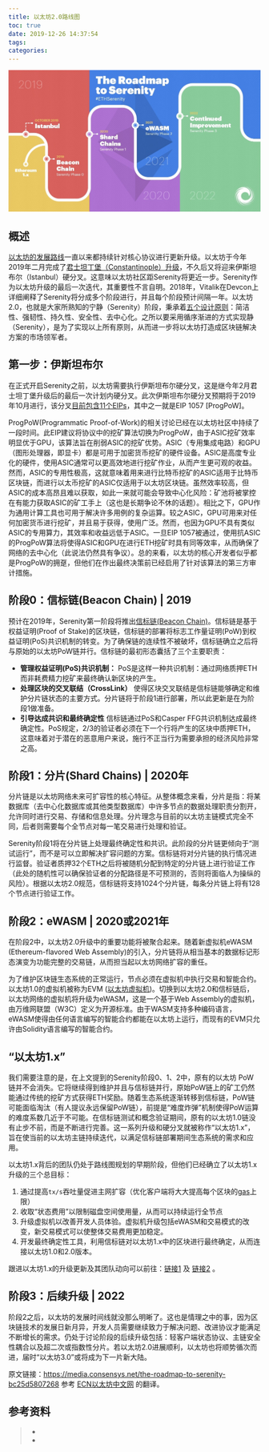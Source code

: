 ```yaml
---
title: 以太坊2.0路线图
toc: true
date: 2019-12-26 14:37:54
tags:
categories:
---
```




![](以太坊2.0路线图/ev2-map.jpg)

## 概述

[以太坊的发展路线](https://learnblockchain.cn/2019/06/15/eth-history1/)一直以来都持续针对核心协议进行更新升级。以太坊于今年2019年二月完成了[君士坦丁堡（Constantinople）升级](https://media.consensys.net/the-constantinople-hard-fork-what-you-need-to-know-d438a91dec3f)，不久后又将迎来伊斯坦布尔（Istanbul）硬分叉。这意味以太坊社区距Serenity将更近一步。Serenity作为以太坊升级的最后一次迭代，其重要性不言自明。2018年，Vitalik在Devcon上详细阐释了Serenity将分成多个阶段进行，并且每个阶段预计间隔一年。以太坊2.0，也就是大家所熟知的宁静（Serenity）阶段，秉承着[五个设计原则](https://media.consensys.net/exploring-the-ethereum-2-0-design-goals-fd2d901b4c01)：简洁性、强韧性、持久性、安全性、去中心化。之所以要采用循序渐进的方式实现静（Serenity），是为了实现以上所有原则，从而进一步将以太坊打造成区块链解决方案的市场领军者。

## 第一步：伊斯坦布尔

在正式开启Serenity之前，以太坊需要执行伊斯坦布尔硬分叉，这是继今年2月君士坦丁堡升级后的最后一次计划内硬分叉。此次伊斯坦布尔硬分叉预期将于2019年10月进行，该分叉[目前包含11个EIPs](https://github.com/ethereum/EIPs/blob/master/EIPS/eip-1679.md)，其中之一就是EIP 1057 [ProgPoW]。

ProgPoW(Programmatic Proof-of-Work)的相关讨论已经在以太坊社区中持续了一段时间。此EIP建议将协议中的挖矿算法切换为ProgPoW，由于ASIC挖矿效率明显优于GPU，该算法旨在削弱ASIC的挖矿优势。ASIC（专用集成电路）和GPU（图形处理器，即显卡）都是可用于加密货币挖矿的硬件设备。ASIC是高度专业化的硬件，使用ASIC通常可以更高效地进行挖矿作业，从而产生更可观的收益。然而，ASIC的专用性极高，这就意味着用来进行比特币挖矿的ASIC适用于比特币区块链，而进行以太币挖矿的ASIC仅适用于以太坊区块链。虽然效率较高，但ASIC的成本高昂且难以获取，如此一来就可能会导致中心化风险：矿池将被掌控在有能力获取ASIC的矿工手上（这也是长期争论不休的话题）。相比之下，GPU作为通用计算工具也可用于解决许多用例的复杂运算。较之ASIC，GPU可用来对任何加密货币进行挖矿，并且易于获得，使用广泛。然而，也因为GPU不具有类似ASIC的专用算力，其效率和收益远低于ASIC。一旦EIP 1057被通过，使用抗ASIC的ProgPoW算法将使得ASIC和GPU在进行ETH挖矿时具有同等效率，从而确保了网络的去中心化（此说法仍然具有争议）。总的来看，以太坊的核心开发者似乎都是ProgPoW的拥趸，但他们在作出最终决策前已经启用了针对该算法的第三方审计措施。



## 阶段0：信标链(Beacon Chain) | 2019

预计在2019年，Serenity第一阶段将推出[信标链(Beacon Chain)](https://media.consensys.net/state-of-ethereum-protocol-2-the-beacon-chain-c6b6a9a69129)。信标链是基于权益证明(Proof of Stake)的区块链，信标链的部署将标志工作量证明(PoW)到权益证明(PoS)共识机制的转变。为了确保链的连续性不被破坏，信标链确立之后将与原始的以太坊PoW链并行。信标链的最初形态囊括了三个主要职责：

- **管理权益证明(PoS)共识机制：**
  PoS是这样一种共识机制：通过网络质押ETH而非耗费精力挖矿来最终确认新区块的产生。
- **处理区块的交叉联结（CrossLink）**
  使得区块交叉联结是信标链能够确定和维护分片链状态的主要方式。分片链将于阶段1进行部署，所以此更新是在为阶段1做准备。
- **引导达成共识和最终确定性**
  信标链通过PoS和Casper FFG共识机制达成最终确定性。PoS规定，2/3的验证者必须在下一个行将产生的区块中质押ETH，这意味着对于潜在的恶意用户来说，施行不正当行为需要承担的经济风险非常之高。

## 阶段1：分片(Shard Chains) | 2020年

分片链是以太坊网络未来可扩容性的核心特征。从整体概念来看，分片是指：将某数据库（去中心化数据库或其他类型数据库）中许多节点的数据处理职责分割开，允许同时进行交易、存储和信息处理。分片理念与目前的以太坊主链模式完全不同，后者则需要每个全节点对每一笔交易进行处理和验证。

Serenity阶段1将在分片链上处理最终确定性和共识。此阶段的分片链更倾向于“测试运行”，而不是可以立即解决扩容问题的方案。信标链将对分片链的执行情况进行监督。验证者质押32个ETH之后将被随机分配到特定的分片链上进行验证工作（此处的随机性可以确保验证者的分配路径是不可预测的，否则将面临人为操纵的风险）。根据以太坊2.0规范，信标链将支持1024个分片链，每条分片链上将有128个节点进行验证工作。

## 阶段2：eWASM | 2020或2021年

在阶段2中，以太坊2.0升级中的重要功能将被聚合起来。随着新虚拟机eWASM (Ethereum-flavored Web Assembly)的引入，分片链将从相当基本的数据标记形态演变为功能完整的交易链，从而担当起以太坊网络扩容的重任。

为了维护区块链生态系统的正常运行，节点必须在虚拟机中执行交易和智能合约。以太坊1.0的虚拟机被称为EVM ([以太坊虚拟机](https://learnblockchain.cn/2019/04/09/easy-evm/))。切换到以太坊2.0和信标链后，以太坊网络的虚拟机将升级为eWASM，这是一个基于Web Assembly的虚拟机，由万维网联盟（W3C）定义为开源标准。由于WASM支持多种编码语言，eWASM使得由任何语言编写的智能合约都能在以太坊上运行，而现有的EVM只允许由Solidity语言编写的智能合约。

## “以太坊1.x”

我们需要注意的是，在上文提到的Serenity阶段0、1、2中，原有的以太坊 PoW 链并不会消失。它将继续得到维护并且与信标链并行，原始PoW链上的矿工仍然能通过传统的挖矿方式获得ETH奖励。随着生态系统逐渐转移到信标链，PoW链可能面临淘汰（有人提议永远保留PoW链），前提是“难度炸弹”机制使得PoW运算的难度系数几近于不可能。在信标链测试和概念验证期间，原有的以太坊1.0链没有止步不前，而是不断进行完善。这一系列升级和硬分叉就被称作“以太坊1.x”，旨在使当前的以太坊主链持续迭代，以满足信标链部署期间生态系统的需求和应用。

以太坊1.x背后的团队仍处于路线图规划的早期阶段，但他们已经确立了以太坊1.x升级的三个总目标：

1. 通过提高`tx/s`吞吐量促进主网扩容（优化客户端将大大提高每个区块的[gas](https://learnblockchain.cn/2019/06/11/gas-mean/)上限）
2. 收取“状态费用”以限制磁盘空间使用量，从而可以持续运行全节点
3. 升级虚拟机以改善开发人员体验。虚拟机升级包括eWASM和交易模式的改变，新交易模式可以使整体交易费用更加稳定。
4. 开发最终确定性工具，利用信标链对以太坊1.x中的区块进行最终确定，从而连接以太坊1.0和2.0版本。

跟进以太坊1.x的升级更新及其团队动向可以前往：[链接1](https://docs.ethhub.io/ethereum-roadmap/ethereum-1.x/) 及 [链接2](https://en.ethereum.wiki/eth1) 。

## 阶段3：后续升级 | 2022

阶段2之后，以太坊的发展时间线就没那么明晰了。这也是情理之中的事，因为区块链技术的发展日新月异，开发人员需要继续致力于解决问题、改进协议才能满足不断增长的需求。仍处于讨论阶段的后续升级包括：轻客户端状态协议、主链安全性耦合以及超二次或指数性分片。若以太坊2.0进展顺利，以太坊也将顺势循次而进，届时“以太坊3.0”或将成为下一片新大陆。

原文链接：<https://media.consensys.net/the-roadmap-to-serenity-bc25d5807268>
参考 [ECN以太坊中文网](https://ethereum.cn/) 的翻译。

## 参考资料

> - []()
> - []()
